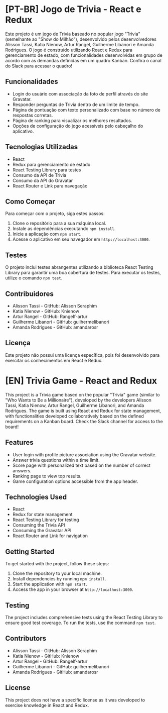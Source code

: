 # [PT-BR] Jogo de Trivia - React e Redux

Este projeto é um jogo de Trivia baseado no popular jogo "Trivia" (semelhante ao "Show do Milhão"), desenvolvido pelos desenvolvedores Alisson Tassi, Katia Nienow, Artur Rangel, Guilherme Libanori e Amanda Rodrigues. O jogo é construído utilizando React e Redux para gerenciamento de estado, com funcionalidades desenvolvidas em grupo de acordo com as demandas definidas em um quadro Kanban. Confira o canal do Slack para acessar o quadro!

## Funcionalidades

- Login do usuário com associação da foto de perfil através do site Gravatar.
- Responder perguntas de Trivia dentro de um limite de tempo.
- Página de pontuação com texto personalizado com base no número de respostas corretas.
- Página de ranking para visualizar os melhores resultados.
- Opções de configuração do jogo acessíveis pelo cabeçalho do aplicativo.

## Tecnologias Utilizadas

- React
- Redux para gerenciamento de estado
- React Testing Library para testes
- Consumo da API de Trivia
- Consumo da API do Gravatar
- React Router e Link para navegação

## Como Começar

Para começar com o projeto, siga estes passos:

1. Clone o repositório para a sua máquina local.
2. Instale as dependências executando `npm install`.
3. Inicie a aplicação com `npm start`.
4. Acesse o aplicativo em seu navegador em `http://localhost:3000`.

## Testes

O projeto inclui testes abrangentes utilizando a biblioteca React Testing Library para garantir uma boa cobertura de testes. Para executar os testes, utilize o comando `npm test`.

## Contribuidores

- Alisson Tassi - GitHub: Alisson Seraphim
- Katia Nienow - GitHub: Knienow
- Artur Rangel - GitHub: Rangelf-artur
- Guilherme Libanori - GitHub: guilhermelibanori
- Amanda Rodrigues - GitHub: amandarosr

## Licença

Este projeto não possui uma licença específica, pois foi desenvolvido para exercitar os conhecimentos em React e Redux.

# [EN] Trivia Game - React and Redux

This project is a Trivia game based on the popular "Trivia" game (similar to "Who Wants to Be a Millionaire"), developed by the developers Alisson Tassi, Katia Nienow, Artur Rangel, Guilherme Libanori, and Amanda Rodrigues. The game is built using React and Redux for state management, with functionalities developed collaboratively based on the defined requirements on a Kanban board. Check the Slack channel for access to the board!

## Features

- User login with profile picture association using the Gravatar website.
- Answer trivia questions within a time limit.
- Score page with personalized text based on the number of correct answers.
- Ranking page to view top results.
- Game configuration options accessible from the app header.

## Technologies Used

- React
- Redux for state management
- React Testing Library for testing
- Consuming the Trivia API
- Consuming the Gravatar API
- React Router and Link for navigation

## Getting Started

To get started with the project, follow these steps:

1. Clone the repository to your local machine.
2. Install dependencies by running `npm install`.
3. Start the application with `npm start`.
4. Access the app in your browser at `http://localhost:3000`.

## Testing

The project includes comprehensive tests using the React Testing Library to ensure good test coverage. To run the tests, use the command `npm test`.

## Contributors

- Alisson Tassi - GitHub: Alisson Seraphim
- Katia Nienow - GitHub: Knienow
- Artur Rangel - GitHub: Rangelf-artur
- Guilherme Libanori - GitHub: guilhermelibanori
- Amanda Rodrigues - GitHub: amandarosr

## License

This project does not have a specific license as it was developed to exercise knowledge in React and Redux.
